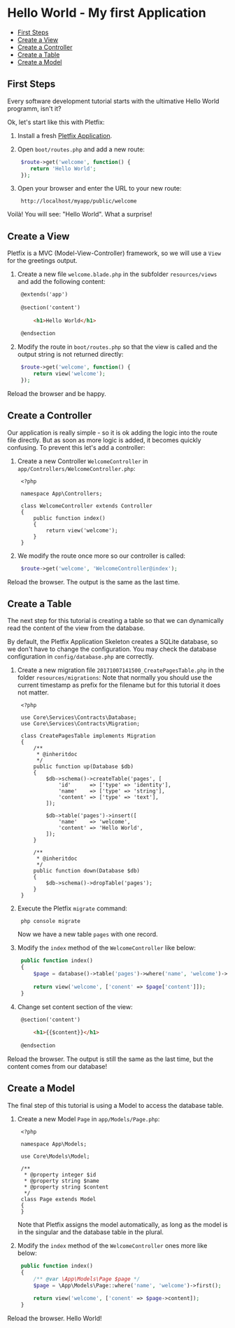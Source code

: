 # Hello World - My first Application 

- [First Steps](#first-steps)
- [Create a View](#view)
- [Create a Controller](#controller)
- [Create a Table](#table)
- [Create a Model](#model)

<a name="first-steps"></a>
## First Steps

Every software development tutorial starts with the ultimative Hello World programm, isn't it?

Ok, let's start like this with Pletfix:

1. Install a fresh [Pletfix Application](https://github.com/pletfix/app).

2. Open `boot/routes.php` and add a new route:

   ```php
    $route->get('welcome', function() {
       return 'Hello World';      
    });
   ```

3. Open your browser and enter the URL to your new route:
    
   ```url
    http://localhost/myapp/public/welcome
   ```

Voilà! You will see: "Hello World". What a surprise! 
    
<a name="view"></a>    
## Create a View

Pletfix is a MVC (Model-View-Controller) framework, so we will use a `View` for the greetings output.
 
1. Create a new file `welcome.blade.php` in the subfolder `resources/views` and add the following content:

   ```html
    @extends('app')
    
    @section('content')
    
        <h1>Hello World</h1>
    
    @endsection
   ```
 
2. Modify the route in `boot/routes.php` so that the view is called and the output string is not returned directly:
 
   ```php
    $route->get('welcome', function() {
        return view('welcome');
    });
   ```
        
Reload the browser and be happy.
        
<a name="controller"></a>    
## Create a Controller

Our application is really simple - so it is ok adding the logic into the route file directly.
But as soon as more logic is added, it becomes quickly confusing. To prevent this let's add a controller:

1. Create a new Controller `WelcomeController` in `app/Controllers/WelcomeController.php`:

   ```
    <?php
    
    namespace App\Controllers;
    
    class WelcomeController extends Controller
    {
        public function index()
        {
            return view('welcome');
        }
    }
   ```
    
2. We modify the route once more so our controller is called:
 
   ```php
    $route->get('welcome', 'WelcomeController@index');
   ```
        
Reload the browser. The output is the same as the last time.
    
## Create a Table

The next step for this tutorial is creating a table so that we can dynamically read the content of the view from the 
database.

<i class="fa fa-hand-pointer-o fa-2x" aria-hidden="true"></i>
By default, the Pletfix Application Skeleton creates a SQLite database, so we don't have to change the configuration.
You may check the database configuration in `config/database.php` are correctly. 

1. Create a new migration file `20171007141500_CreatePagesTable.php` in the folder `resources/migrations`:
    Note that normally you should use the current timestamp as prefix for the filename but for this tutorial it does not 
    matter. 
        
   ```
    <?php
    
    use Core\Services\Contracts\Database;
    use Core\Services\Contracts\Migration;
    
    class CreatePagesTable implements Migration
    {
        /**
         * @inheritdoc
         */
        public function up(Database $db)
        {
            $db->schema()->createTable('pages', [
                'id'      => ['type' => 'identity'],
                'name'    => ['type' => 'string'],
                'content' => ['type' => 'text'],
            ]);
            
            $db->table('pages')->insert([
                'name'    => 'welcome',
                'content' => 'Hello World',
            ]);
        }
    
        /**
         * @inheritdoc
         */
        public function down(Database $db)
        {
            $db->schema()->dropTable('pages');
        }
    }
   ```

2. Execute the Pletfix `migrate` command: 
 
   ```
    php console migrate  
   ```

    Now we have a new table `pages` with one record.
    
3. Modify the `index` method of the `WelcomeController` like below:
      
   ```php
    public function index()
    {
        $page = database()->table('pages')->where('name', 'welcome')->first();
        
        return view('welcome', ['conent' => $page['content']]);
    }
   ```  

4. Change set content section of the view:
 
   ```html
    @section('content')
     
        <h1>{{$content}}</h1>
     
    @endsection
   ```  

Reload the browser. The output is still the same as the last time, but the content comes from our database!
            
## Create a Model 
    
The final step of this tutorial is using a Model to access the database table. 

1. Create a new Model `Page` in `app/Models/Page.php`:
   
   ``` 
    <?php
    
    namespace App\Models;
    
    use Core\Models\Model;
    
    /**
     * @property integer $id
     * @property string $name
     * @property string $content
     */
    class Page extends Model
    {
    }
   ```

    <i class="fa fa-hand-pointer-o fa-2x" aria-hidden="true"></i>
    Note that Pletfix assigns the model automatically, as long as the model is in the singular and the database table 
    in the plural.
    
2. Modify the `index` method of the `WelcomeController` ones more like below:
      
   ```php
    public function index()
    {
        /** @var \App\Models\Page $page */
        $page = \App\Models\Page::where('name', 'welcome')->first();
        
        return view('welcome', ['conent' => $page->content]);
    }
   ```  

Reload the browser. Hello World!
    